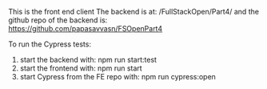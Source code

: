 This is the front end client
The backend is at: /FullStackOpen/Part4/
and the github repo of the backend is: https://github.com/papasavvasn/FSOpenPart4

To run the Cypress tests:

1. start the backend with: npm run  start:test
2. start the frontend with: npm run start
3. start Cypress from the FE repo with: npm run cypress:open